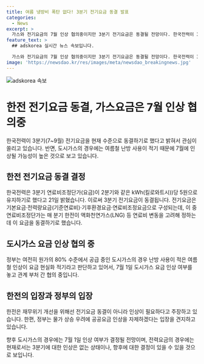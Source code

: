 ```yaml
---
title: 여름 냉방비 폭탄 없다! 3분기 전기요금 동결 발표
categories:
  - News
excerpt: >
  가스와 전기요금의 7월 인상 협의중이지만 3분기 전기요금은 동결될 전망이다. 한국전력이 3분기 연료비조정단가를 고정하고, 연료비 연동제를 유지할 계획이라고 밝혔다. 그러나 한전은 재무위기를 고려해 전기요금을 인상해야 한다고 강조하고 있지만, 정부는 공공요금 인상을 최대한 자제하겠다는 입장이다.  도시가스의 경우도 여름철 난방 사용이 적기 때문에 인상 여부가 관계 부처 간 협의 중이라고 한다.
feature_text: >
  ## adskorea 실시간 뉴스 속보입니다.

  가스와 전기요금의 7월 인상 협의중이지만 3분기 전기요금은 동결될 전망이다. 한국전력이 3분기 연료비조정단가를 고정하고, 연료비 연동제를 유지할 계획이라고 밝혔다. 그러나 한전은 재무위기를 고려해 전기요금을 인상해야 한다고 강조하고 있지만, 정부는 공공요금 인상을 최대한 자제하겠다는 입장이다.  도시가스의 경우도 여름철 난방 사용이 적기 때문에 인상 여부가 관계 부처 간 협의 중이라고 한다.
image: 'https://newsdao.kr/res/images/meta/newsdao_breakingnews.jpg'
---
```


<p><img src="https://newsdao.kr/res/images/meta/newsdao_breakingnews.jpg" alt="adskorea 속보" /></p>

<h1 data-ke-size="size26">한전 전기요금 동결, 가스요금은 7월 인상 협의중</h1>

<p>한국전력이 3분기(7~9월) 전기요금을 현재 수준으로 동결하기로 했다고 밝혀서 관심이 쏠리고 있습니다. 반면, 도시가스의 경우에는 여름철 난방 사용이 적기 때문에 7월에 인상될 가능성이 높은 것으로 보고 있습니다.</p>

<h2 data-ke-size="size24">한전 전기요금 동결 결정</h2>

<p data-ke-size="size16">한국전력은 3분기 연료비조정단가(요금)이 2분기와 같은 kWh(킬로와트시))당 5원으로 유지하기로 했다고 21일 밝혔습니다. 이로써 3분기 전기요금이 동결됩니다. 전기요금은 기본요금·전력량요금(기준연료비)·기후환경요금·연료비조정요금으로 구성되는데, 이 중 연료비조정단가는 매 분기 한전이 액화천연가스(LNG) 등 연료비 변동을 고려해 정하는데 이 요금을 동결하기로 했습니다.</p>

<h2 data-ke-size="size24">도시가스 요금 인상 협의 중</h2>

<p data-ke-size="size16">정부는 여전히 원가의 80% 수준에서 공급 중인 도시가스의 경우 난방 사용이 적은 여름철 인상이 요금 현실화 적기라고 판단하고 있어서, 7월 1일 도시가스 요금 인상 여부를 놓고 관계 부처 간 협의 중입니다.</p>

<h2 data-ke-size="size24">한전의 입장과 정부의 입장</h2>

<p data-ke-size="size16">한전은 재무위기 개선을 위해선 전기요금 동결이 아니라 인상이 필요하다고 주장하고 있습니다. 한편, 정부는 물가 상승 우려에 공공요금 인상을 자제하겠다는 입장을 견지하고 있습니다.</p>

<p>향후 도시가스의 경우에는 7월 1일 인상 여부가 결정될 전망이며, 전력요금의 경우에는 현재로서는 3분기에 대한 인상은 없는 상태이나, 향후에 대한 결정이 있을 수 있을 것으로 보입니다.</p>

